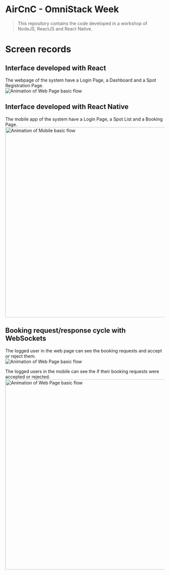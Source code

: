 # AirCnC - OmniStack Week
> This repository contains the code developed in a workshop of NodeJS, ReactJS and React Native.


# Screen records
## Interface developed with React
The webpage of the system have a Login Page, a Dashboard and a Spot Registration Page. <br />
![Animation of Web Page basic flow](https://github.com/MarcoAraujoNeves/AirCnc-Omnistack/blob/master/screen/1.gif)

## Interface developed with React Native
The mobile app of the system have a Login Page, a Spot List and a Booking Page. <br />
<img src="https://github.com/MarcoAraujoNeves/AirCnc-Omnistack/blob/master/screen/2.gif" alt="Animation of Mobile basic flow" height="600"/>

## Booking request/response cycle with WebSockets
The logged user in the web page can see the booking requests and accept or reject them. <br />
![Animation of Web Page basic flow](https://github.com/MarcoAraujoNeves/AirCnc-Omnistack/blob/master/screen/3.gif)

The logged users in the mobile can see the if their booking requests were accepted or rejected. <br />
<img src="https://github.com/MarcoAraujoNeves/AirCnc-Omnistack/blob/master/screen/4.gif" alt="Animation of Web Page basic flow" height="600"/>